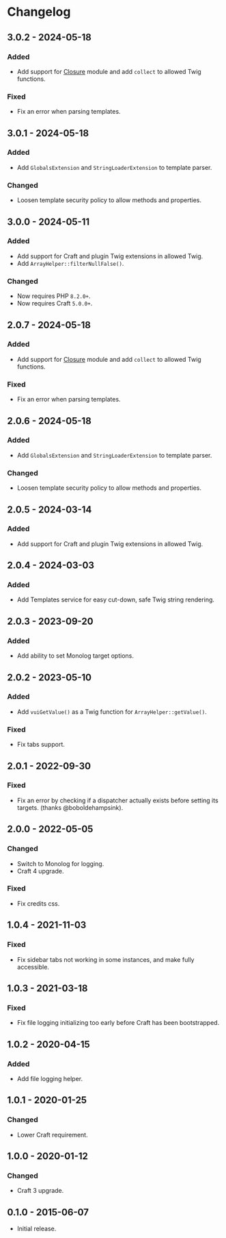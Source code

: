 # Changelog

## 3.0.2 - 2024-05-18

### Added
- Add support for [Closure](https://github.com/nystudio107/craft-closure) module and add `collect` to allowed Twig functions.

### Fixed
- Fix an error when parsing templates.

## 3.0.1 - 2024-05-18

### Added
- Add `GlobalsExtension` and `StringLoaderExtension` to template parser.

### Changed
- Loosen template security policy to allow methods and properties.

## 3.0.0 - 2024-05-11

### Added
- Add support for Craft and plugin Twig extensions in allowed Twig.
- Add `ArrayHelper::filterNullFalse()`.

### Changed
- Now requires PHP `8.2.0+`.
- Now requires Craft `5.0.0+`.

## 2.0.7 - 2024-05-18

### Added
- Add support for [Closure](https://github.com/nystudio107/craft-closure) module and add `collect` to allowed Twig functions.

### Fixed
- Fix an error when parsing templates.

## 2.0.6 - 2024-05-18

### Added
- Add `GlobalsExtension` and `StringLoaderExtension` to template parser.

### Changed
- Loosen template security policy to allow methods and properties.

## 2.0.5 - 2024-03-14

### Added
- Add support for Craft and plugin Twig extensions in allowed Twig.

## 2.0.4 - 2024-03-03

### Added
- Add Templates service for easy cut-down, safe Twig string rendering.

## 2.0.3 - 2023-09-20

### Added
- Add ability to set Monolog target options.

## 2.0.2 - 2023-05-10

### Added
- Add `vuiGetValue()` as a Twig function for `ArrayHelper::getValue()`.

### Fixed
- Fix tabs support.

## 2.0.1 - 2022-09-30

### Fixed
- Fix an error by checking if a dispatcher actually exists before setting its targets. (thanks @boboldehampsink).

## 2.0.0 - 2022-05-05

### Changed
- Switch to Monolog for logging.
- Craft 4 upgrade.

### Fixed
- Fix credits css.

## 1.0.4 - 2021-11-03

### Fixed
- Fix sidebar tabs not working in some instances, and make fully accessible.

## 1.0.3 - 2021-03-18

### Fixed
- Fix file logging initializing too early before Craft has been bootstrapped.

## 1.0.2 - 2020-04-15

### Added
- Add file logging helper.

## 1.0.1 - 2020-01-25

### Changed
- Lower Craft requirement.

## 1.0.0 - 2020-01-12

### Changed
- Craft 3 upgrade.

## 0.1.0 - 2015-06-07

- Initial release.
